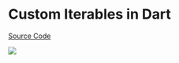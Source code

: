 # Custom Iterables in Dart

[Source Code](../source/custom-iterables-in-dart.dart)

![](../images/custom-iterables-in-dart.jpg)

